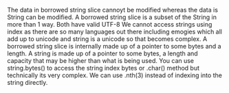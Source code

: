 The data in borrowed string slice cannoyt be modified whereas the data is String can be modified.
A borrowed string slice is a subset of the String in more than 1 way.
Both have valid UTF-8
We cannot access strings using index as there are so many languages out there including emogies which all add up to unicode and string is a unicode so that becomes complex.
A borrowed string slice is internally made up of a pointer to some bytes and a length.
A string is made up of a pointer to some bytes, a length and capacity that may be higher than what is being used.
You can use string.bytes() to access the string index bytes or .char() method but technically its very complex.
We can use .nth(3) instead of indexing into the string directly.
